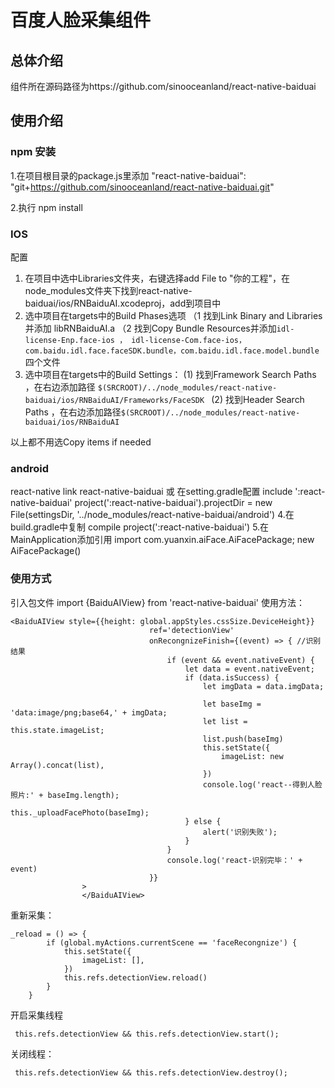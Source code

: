 # 百度人脸采集组件

## 总体介绍

​	组件所在源码路径为https://github.com/sinooceanland/react-native-baiduai

## 使用介绍

### npm 安装

1.在项目根目录的package.js里添加  "react-native-baiduai": "git+https://github.com/sinooceanland/react-native-baiduai.git"

2.执行 npm install

### IOS

配置
1. 在项目中选中Libraries文件夹，右键选择add File to "你的工程"，在node_modules文件夹下找到react-native-baiduai/ios/RNBaiduAI.xcodeproj，add到项目中
2. 选中项目在targets中的Build Phases选项
 （1 找到Link Binary and Libraries并添加 libRNBaiduAI.a
（2 找到Copy Bundle Resources并添加```idl-license-Enp.face-ios ， idl-license-Com.face-ios，com.baidu.idl.face.faceSDK.bundle，com.baidu.idl.face.model.bundle```四个文件
3. 选中项目在targets中的Build Settings：
(1)  找到Framework Search Paths ，在右边添加路径 ```$(SRCROOT)/../node_modules/react-native-baiduai/ios/RNBaiduAI/Frameworks/FaceSDK ```
(2) 找到Header Search Paths ，在右边添加路径```$(SRCROOT)/../node_modules/react-native-baiduai/ios/RNBaiduAI```

以上都不用选Copy items if needed 


### android
react-native link react-native-baiduai
或
在setting.gradle配置
include ':react-native-baiduai'
project(':react-native-baiduai').projectDir = new File(settingsDir, '../node_modules/react-native-baiduai/android')
4.在build.gradle中复制
compile project(':react-native-baiduai')
5.在MainApplication添加引用
import com.yuanxin.aiFace.AiFacePackage;
new AiFacePackage()

### 使用方式

引入包文件
import {BaiduAIView} from 'react-native-baiduai'
使用方法：
```
<BaiduAIView style={{height: global.appStyles.cssSize.DeviceHeight}}
                               ref='detectionView'
                               onRecongnizeFinish={(event) => { //识别结果
                                   if (event && event.nativeEvent) {
                                       let data = event.nativeEvent;
                                       if (data.isSuccess) {
                                           let imgData = data.imgData;

                                           let baseImg = 'data:image/png;base64,' + imgData;
                                           let list = this.state.imageList;
                                           list.push(baseImg)
                                           this.setState({
                                               imageList: new Array().concat(list),
                                           })
                                           console.log('react--得到人脸照片:' + baseImg.length);
                                           this._uploadFacePhoto(baseImg);
                                       } else {
                                           alert('识别失败');
                                       }
                                   }
                                   console.log('react-识别完毕：' + event)
                               }}
                >
                </BaiduAIView>
```
重新采集：
```
_reload = () => {
        if (global.myActions.currentScene == 'faceRecongnize') {
            this.setState({
                imageList: [],
            })
            this.refs.detectionView.reload()
        }
    }
```
开启采集线程
```
 this.refs.detectionView && this.refs.detectionView.start();
```
关闭线程：
```
 this.refs.detectionView && this.refs.detectionView.destroy();
```


